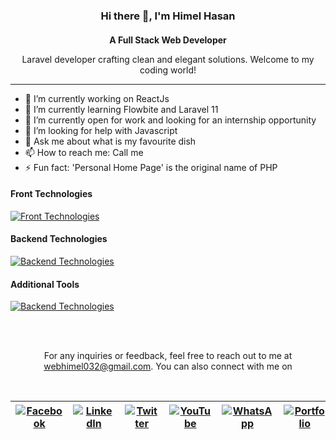 <div align="center">
  <h3 style="margin-bottom: 4px">Hi there 👋, I'm Himel Hasan</h3>
  <h4 style="margin-bottom: 4px">A Full Stack Web Developer</h4>
  <p>Laravel developer crafting clean and elegant solutions. Welcome to my coding world!</p>
</div>


<hr />

- 🔭 I’m currently working on ReactJs 
- 🌱 I’m currently learning Flowbite and Laravel 11 
- 👯 I’m currently open for work and looking for an internship opportunity
- 🤔 I’m looking for help with Javascript 
- 💬 Ask me about what is my favourite dish
- 📫 How to reach me: Call me 
- ⚡ Fun fact: 'Personal Home Page' is the original name of PHP 



#### Front Technologies

[![Front Technologies](https://skillicons.dev/icons?i=html,css,tailwindcss,bootstrap,js,jquery,react)](https://skillicons.dev)

#### Backend Technologies

[![Backend Technologies](https://skillicons.dev/icons?i=php,laravel,mysql)](https://skillicons.dev)


#### Additional Tools

[![Backend Technologies](https://skillicons.dev/icons?i=vscode,git,vite,notion,figma,canva)](https://skillicons.dev)


<br />
<br />

<p align="center">For any inquiries or feedback, feel free to reach out to me at <a href="mailto:webhimel032@gmail.com">webhimel032@gmail.com</a>. You can also connect with me on</p>

<br />


| [![Facebook](https://img.shields.io/badge/Facebook-grey?style=for-the-badge&logo=facebook)](https://www.facebook.com/webhimel032) | [![LinkedIn](https://img.shields.io/badge/LinkedIn-grey?style=for-the-badge&logo=linkedin)](https://www.linkedin.com/in/himelhasan002) | [![Twitter](https://img.shields.io/badge/Twitter-grey?style=for-the-badge&logo=twitter)](https://twitter.com/himelha) | [![YouTube](https://img.shields.io/badge/YouTube-grey?style=for-the-badge&logo=youtube)](https://www.youtube.com/channel/UCKyMvO7OeKvD31tgsuOallQ) | [![WhatsApp](https://img.shields.io/badge/WhatsApp-grey?style=for-the-badge&logo=whatsapp)](https://wa.me/8801747760521) | [<img src="https://img.shields.io/badge/Portfolio-black?style=for-the-badge&logo=mikrotik" alt="Portfolio" style="border: 1px solid white;">](https://webhimel.vercel.app) | [![GitHub](https://img.shields.io/badge/GitHub-grey?style=for-the-badge&logo=github)](https://github.com/himelha) | [![Instagram](https://img.shields.io/badge/Instagram-grey?style=for-the-badge&logo=instagram)](https://www.instagram.com/himelha) |
|---|---|---|---|---|---|---|---|




